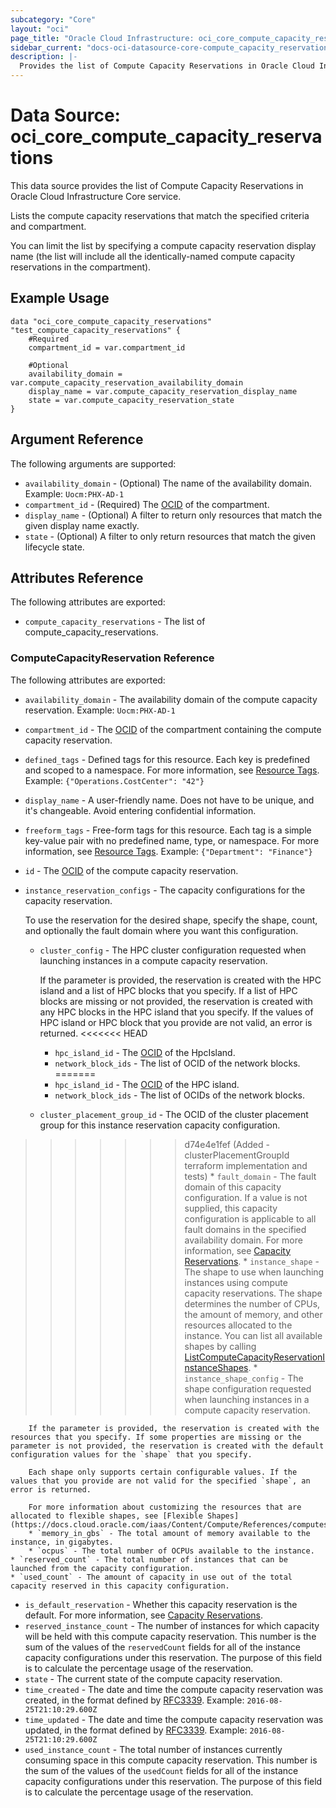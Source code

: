 ```yaml
---
subcategory: "Core"
layout: "oci"
page_title: "Oracle Cloud Infrastructure: oci_core_compute_capacity_reservations"
sidebar_current: "docs-oci-datasource-core-compute_capacity_reservations"
description: |-
  Provides the list of Compute Capacity Reservations in Oracle Cloud Infrastructure Core service
---
```


# Data Source: oci_core_compute_capacity_reservations
This data source provides the list of Compute Capacity Reservations in Oracle Cloud Infrastructure Core service.

Lists the compute capacity reservations that match the specified criteria and compartment.

You can limit the list by specifying a compute capacity reservation display name 
(the list will include all the identically-named compute capacity reservations in the compartment).


## Example Usage

```hcl
data "oci_core_compute_capacity_reservations" "test_compute_capacity_reservations" {
	#Required
	compartment_id = var.compartment_id

	#Optional
	availability_domain = var.compute_capacity_reservation_availability_domain
	display_name = var.compute_capacity_reservation_display_name
	state = var.compute_capacity_reservation_state
}
```

## Argument Reference

The following arguments are supported:

* `availability_domain` - (Optional) The name of the availability domain.  Example: `Uocm:PHX-AD-1` 
* `compartment_id` - (Required) The [OCID](https://docs.cloud.oracle.com/iaas/Content/General/Concepts/identifiers.htm) of the compartment.
* `display_name` - (Optional) A filter to return only resources that match the given display name exactly. 
* `state` - (Optional) A filter to only return resources that match the given lifecycle state.


## Attributes Reference

The following attributes are exported:

* `compute_capacity_reservations` - The list of compute_capacity_reservations.

### ComputeCapacityReservation Reference

The following attributes are exported:

* `availability_domain` - The availability domain of the compute capacity reservation.  Example: `Uocm:PHX-AD-1` 
* `compartment_id` - The [OCID](https://docs.cloud.oracle.com/iaas/Content/General/Concepts/identifiers.htm) of the compartment containing the compute capacity reservation. 
* `defined_tags` - Defined tags for this resource. Each key is predefined and scoped to a namespace. For more information, see [Resource Tags](https://docs.cloud.oracle.com/iaas/Content/General/Concepts/resourcetags.htm).  Example: `{"Operations.CostCenter": "42"}` 
* `display_name` - A user-friendly name. Does not have to be unique, and it's changeable. Avoid entering confidential information. 
* `freeform_tags` - Free-form tags for this resource. Each tag is a simple key-value pair with no predefined name, type, or namespace. For more information, see [Resource Tags](https://docs.cloud.oracle.com/iaas/Content/General/Concepts/resourcetags.htm).  Example: `{"Department": "Finance"}` 
* `id` - The [OCID](https://docs.cloud.oracle.com/iaas/Content/General/Concepts/identifiers.htm) of the compute capacity reservation.
* `instance_reservation_configs` - The capacity configurations for the capacity reservation.

	To use the reservation for the desired shape, specify the shape, count, and optionally the fault domain where you want this configuration. 
	* `cluster_config` - The HPC cluster configuration requested when launching instances in a compute capacity reservation.

		If the parameter is provided, the reservation is created with the HPC island and a list of HPC blocks that you specify. If a list of HPC blocks are missing or not provided, the reservation is created with any HPC blocks in the HPC island that you specify. If the values of HPC island or HPC block that you provide are not valid, an error is returned.
<<<<<<< HEAD
		* `hpc_island_id` - The [OCID](https://docs.cloud.oracle.com/iaas/Content/General/Concepts/identifiers.htm) of the HpcIsland. 
		* `network_block_ids` - The list of OCID of the network blocks.
=======
		* `hpc_island_id` - The [OCID](https://docs.cloud.oracle.com/iaas/Content/General/Concepts/identifiers.htm) of the HPC island. 
		* `network_block_ids` - The list of OCIDs of the network blocks.
	* `cluster_placement_group_id` - The OCID of the cluster placement group for this instance reservation capacity configuration.
>>>>>>> d74e4e1fef (Added - clusterPlacementGroupId terraform implementation and tests)
	* `fault_domain` - The fault domain of this capacity configuration. If a value is not supplied, this capacity configuration is applicable to all fault domains in the specified availability domain. For more information, see [Capacity Reservations](https://docs.cloud.oracle.com/iaas/Content/Compute/Tasks/reserve-capacity.htm).
	* `instance_shape` - The shape to use when launching instances using compute capacity reservations. The shape determines the number of CPUs, the amount of memory, and other resources allocated to the instance. You can list all available shapes by calling [ListComputeCapacityReservationInstanceShapes](https://docs.cloud.oracle.com/iaas/api/#/en/iaas/computeCapacityReservationInstanceShapes/ListComputeCapacityReservationInstanceShapes). 
	* `instance_shape_config` - The shape configuration requested when launching instances in a compute capacity reservation.

		If the parameter is provided, the reservation is created with the resources that you specify. If some properties are missing or the parameter is not provided, the reservation is created with the default configuration values for the `shape` that you specify.

		Each shape only supports certain configurable values. If the values that you provide are not valid for the specified `shape`, an error is returned.

		For more information about customizing the resources that are allocated to flexible shapes, see [Flexible Shapes](https://docs.cloud.oracle.com/iaas/Content/Compute/References/computeshapes.htm#flexible). 
		* `memory_in_gbs` - The total amount of memory available to the instance, in gigabytes. 
		* `ocpus` - The total number of OCPUs available to the instance. 
	* `reserved_count` - The total number of instances that can be launched from the capacity configuration.
	* `used_count` - The amount of capacity in use out of the total capacity reserved in this capacity configuration.
* `is_default_reservation` - Whether this capacity reservation is the default. For more information, see [Capacity Reservations](https://docs.cloud.oracle.com/iaas/Content/Compute/Tasks/reserve-capacity.htm#default). 
* `reserved_instance_count` - The number of instances for which capacity will be held with this compute capacity reservation. This number is the sum of the values of the `reservedCount` fields for all of the instance capacity configurations under this reservation. The purpose of this field is to calculate the percentage usage of the reservation. 
* `state` - The current state of the compute capacity reservation.
* `time_created` - The date and time the compute capacity reservation was created, in the format defined by [RFC3339](https://tools.ietf.org/html/rfc3339).  Example: `2016-08-25T21:10:29.600Z` 
* `time_updated` - The date and time the compute capacity reservation was updated, in the format defined by [RFC3339](https://tools.ietf.org/html/rfc3339).  Example: `2016-08-25T21:10:29.600Z` 
* `used_instance_count` - The total number of instances currently consuming space in this compute capacity reservation. This number is the sum of the values of the `usedCount` fields for all of the instance capacity configurations under this reservation. The purpose of this field is to calculate the percentage usage of the reservation. 

